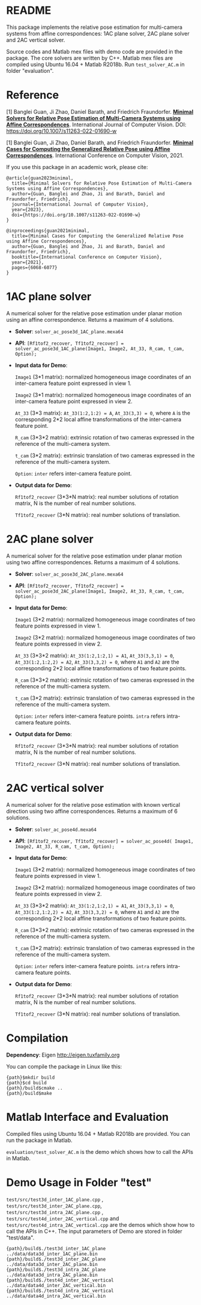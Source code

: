 # README
This package implements the relative pose estimation for multi-camera systems from affine correspondences: 1AC plane solver, 2AC plane solver and 2AC vertical solver.

Source codes and Matlab mex files with demo code are provided in the package. The core solvers are written by C++. Matlab mex files are compiled using Ubuntu 16.04 + Matlab R2018b. Run `test_solver_AC.m` in folder "evaluation".

# Reference

[1] Banglei Guan, Ji Zhao, Daniel Barath, and Friedrich Fraundorfer. [**Minimal Solvers for Relative Pose Estimation of Multi-Camera Systems using Affine Correspondences**](https://rdcu.be/cYywK). International Journal of Computer Vision. DOI: https://doi.org/10.1007/s11263-022-01690-w 

[1] Banglei Guan, Ji Zhao, Daniel Barath, and Friedrich Fraundorfer. [**Minimal Cases for Computing the Generalized Relative Pose using Affine Correspondences**](https://openaccess.thecvf.com/content/ICCV2021/papers/Guan_Minimal_Cases_for_Computing_the_Generalized_Relative_Pose_Using_Affine_ICCV_2021_paper.pdf). International Conference on Computer Vision, 2021.

If you use this package in an academic work, please cite:

    @article{guan2023minimal,
      title={Minimal Solvers for Relative Pose Estimation of Multi-Camera Systems using Affine Correspondences},
      author={Guan, Banglei and Zhao, Ji and Barath, Daniel and Fraundorfer, Friedrich},
      journal={International Journal of Computer Vision},
      year={2023},
      doi={https://doi.org/10.1007/s11263-022-01690-w}
    }

    @inproceedings{guan2021minimal,
      title={Minimal Cases for Computing the Generalized Relative Pose using Affine Correspondences},
      author={Guan, Banglei and Zhao, Ji and Barath, Daniel and Fraundorfer, Friedrich},
      booktitle={International Conference on Computer Vision},
      year={2021},
      pages={6068-6077}
    }


# 1AC plane solver

A numerical solver for the relative pose estimation under planar motion using an affine correspondence. Returns a maximum of 4 solutions.
* **Solver**:  `solver_ac_pose3d_1AC_plane.mexa64`   

* **API**: `[Rf1tof2_recover, Tf1tof2_recover] = solver_ac_pose3d_1AC_plane(Image1, Image2, At_33, R_cam, t_cam, Option);`

* **Input data for Demo**: 

     `Image1` (3\*1 matrix): normalized homogeneous image coordinates of an inter-camera feature point expressed in view 1.

     `Image2` (3\*1 matrix): normalized homogeneous image coordinates of an inter-camera feature point expressed in view 2.

     `At_33` (3\*3 matrix): `At_33(1:2,1:2) = A`, `At_33(3,3) = 0`, where `A` is the corresponding 2\*2 local affine transformations of the inter-camera feature point.

     `R_cam` (3\*3\*2 matrix): extrinsic rotation of two cameras expressed in the reference of the multi-camera system.

     `t_cam` (3\*2 matrix): extrinsic translation of two cameras expressed in the reference of the multi-camera system.

     `Option`: `inter` refers inter-camera feature point.

* **Output data for Demo**: 

     `Rf1tof2_recover` (3\*3\*N matrix): real number solutions of rotation matrix, N is the number of real number solutions.

     `Tf1tof2_recover` (3\*N matrix): real number solutions of translation.


# 2AC plane solver

A numerical solver for the relative pose estimation under planar motion using two affine correspondences. Returns a maximum of 4 solutions.
* **Solver**:  `solver_ac_pose3d_2AC_plane.mexa64`

* **API**: `[Rf1tof2_recover, Tf1tof2_recover] = solver_ac_pose3d_2AC_plane(Image1, Image2, At_33, R_cam, t_cam, Option);`

* **Input data for Demo**: 

     `Image1` (3\*2 matrix): normalized homogeneous image coordinates of two feature points expressed in view 1.

     `Image2` (3\*2 matrix): normalized homogeneous image coordinates of two feature points expressed in view 2.

     `At_33` (3\*3\*2 matrix): `At_33(1:2,1:2,1) = A1`, `At_33(3,3,1) = 0`, `At_33(1:2,1:2,2) = A2`, `At_33(3,3,2) = 0`, where `A1` and `A2` are the corresponding 2\*2 local affine transformations of two feature points.

     `R_cam` (3\*3\*2 matrix): extrinsic rotation of two cameras expressed in the reference of the multi-camera system.

     `t_cam` (3\*2 matrix): extrinsic translation of two cameras expressed in the reference of the multi-camera system.

     `Option`: `inter` refers inter-camera feature points. `intra` refers intra-camera feature points.


* **Output data for Demo**: 

     `Rf1tof2_recover` (3\*3\*N matrix): real number solutions of rotation matrix, N is the number of real number solutions.

     `Tf1tof2_recover` (3\*N matrix): real number solutions of translation.


# 2AC vertical solver

A numerical solver for the relative pose estimation with known vertical direction using two affine correspondences. Returns a maximum of 6 solutions.
* **Solver**:  `solver_ac_pose4d.mexa64`

* **API**: `[Rf1tof2_recover, Tf1tof2_recover] = solver_ac_pose4d( Image1, Image2, At_33, R_cam, t_cam, Option);`

* **Input data for Demo**: 

     `Image1` (3\*2 matrix): normalized homogeneous image coordinates of two feature points expressed in view 1.

     `Image2` (3\*2 matrix): normalized homogeneous image coordinates of two feature points expressed in view 2.

     `At_33` (3\*3\*2 matrix): `At_33(1:2,1:2,1) = A1`, `At_33(3,3,1) = 0`, `At_33(1:2,1:2,2) = A2`, `At_33(3,3,2) = 0`, where `A1` and `A2` are the corresponding 2\*2 local affine transformations of two feature points.

     `R_cam` (3\*3\*2 matrix): extrinsic rotation of two cameras expressed in the reference of the multi-camera system.

     `t_cam` (3\*2 matrix): extrinsic translation of two cameras expressed in the reference of the multi-camera system.

     `Option`: `inter` refers inter-camera feature points. `intra` refers intra-camera feature points.


* **Output data for Demo**: 

     `Rf1tof2_recover` (3\*3\*N matrix): real number solutions of rotation matrix, N is the number of real number solutions.

     `Tf1tof2_recover` (3\*N matrix): real number solutions of translation.


# Compilation

**Dependency**: Eigen http://eigen.tuxfamily.org

You can compile the package in Linux like this:

    {path}$mkdir build
    {path}$cd build
    {path}/build$cmake ..
    {path}/build$make


# Matlab Interface and Evaluation

Compiled files using Ubuntu 16.04 + Matlab R2018b are provided. You can run the package in Matlab.

`evaluation/test_solver_AC.m` is the demo which shows how to call the APIs in Matlab.


# Demo Usage in Folder "test"

`test/src/test3d_inter_1AC_plane.cpp` , `test/src/test3d_inter_2AC_plane.cpp`, `test/src/test3d_intra_2AC_plane.cpp` , `test/src/test4d_inter_2AC_vertical.cpp` and `test/src/test4d_intra_2AC_vertical.cpp` are the demos which show how to call the APIs in C++. The input parameters of Demo are stored in folder "test/data".

    {path}/build$./test3d_inter_1AC_plane ../data/data3d_inter_1AC_plane.bin
    {path}/build$./test3d_inter_2AC_plane ../data/data3d_inter_2AC_plane.bin
    {path}/build$./test3d_intra_2AC_plane ../data/data3d_intra_2AC_plane.bin
    {path}/build$./test4d_inter_2AC_vertical ../data/data4d_inter_2AC_vertical.bin
    {path}/build$./test4d_intra_2AC_vertical ../data/data4d_intra_2AC_vertical.bin
